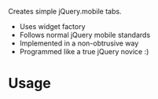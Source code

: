 Creates simple jQuery.mobile tabs.
- Uses widget factory
- Follows normal jQuery mobile standards
- Implemented in a non-obtrusive way
- Programmed like a true jQuery novice :)

Usage
=====
